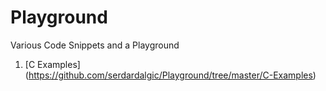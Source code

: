 Playground
==========

Various Code Snippets and a Playground

1. [C Examples] (https://github.com/serdardalgic/Playground/tree/master/C-Examples)
